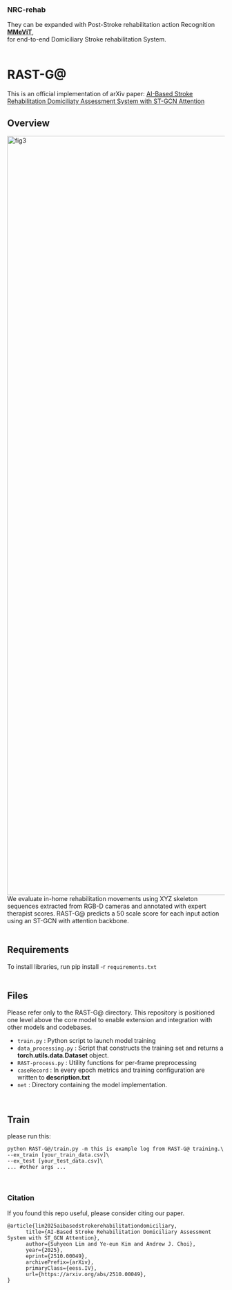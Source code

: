 ### NRC-rehab
They can be expanded with Post-Stroke rehabilitation action Recognition [__MMeViT__](https://github.com/ye-Kim/MMeViT),  
for end-to-end Domiciliary Stroke rehabilitation System.
<br>
<br>

# RAST-G@
This is an official implementation of arXiv paper: [AI-Based Stroke Rehabilitation Domiciliaty Assessment System with ST-GCN Attention](https://arxiv.org/abs/2510.00049)
<br>

## Overview
<img width="3684" height="1755" alt="fig3" src="https://github.com/user-attachments/assets/c6b82aac-a2df-41d4-bf7d-587c4e06685e" />
We evaluate in-home rehabilitation movements using XYZ skeleton sequences extracted from RGB-D cameras and annotated with expert therapist scores. RAST-G@ predicts a 50 scale score for each input action using an ST-GCN with attention backbone.
<br>
<br>


## Requirements
To install libraries, run pip install -r <code>requirements.txt</code>  
<br>


## Files
Please refer only to the RAST-G@ directory. This repository is positioned one level above the core model to enable extension and integration with other models and codebases.
- <code>train.py</code> : Python script to launch model training
- <code>data_processing.py</code> : Script that constructs the training set and returns a __torch.utils.data.Dataset__ object.
- <code>RAST-process.py</code> : Utility functions for per-frame preprocessing
- <code>caseRecord</code> : In every epoch metrics and training configuration are written to __description.txt__
- <code>net</code> : Directory containing the model implementation.
<br>
  
## Train
please run this:
<pre><code>python RAST-G@/train.py -m this is example log from RAST-G@ training.\
--ex_train [your_train_data.csv]\
--ex_test [your_test_data.csv]\
... #other args ...
</code></pre>
<br>

### Citation
If you found this repo useful, please consider citing our paper.
<pre><code>@article{lim2025aibasedstrokerehabilitationdomiciliary,
      title={AI-Based Stroke Rehabilitation Domiciliary Assessment System with ST_GCN Attention}, 
      author={Suhyeon Lim and Ye-eun Kim and Andrew J. Choi},
      year={2025},
      eprint={2510.00049},
      archivePrefix={arXiv},
      primaryClass={eess.IV},
      url={https://arxiv.org/abs/2510.00049}, 
}
</code></pre>
